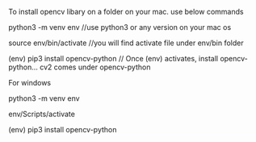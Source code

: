 
To install opencv libary on a folder on your mac. use below commands

python3 -m venv env //use python3 or any version on your mac os

source env/bin/activate //you will find activate file under env/bin folder

(env) pip3 install opencv-python // Once (env) activates, install opencv-python... cv2 comes under opencv-python


For windows

python3 -m venv env 

env/Scripts/activate

(env) pip3 install opencv-python 
